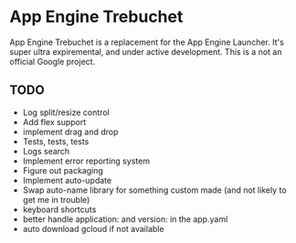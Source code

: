 # App Engine Trebuchet
App Engine Trebuchet is a replacement for the App Engine Launcher.  It's super ultra expiremental, and under active development.  This is a not an official Google project.

## TODO
- Log split/resize control
- Add flex support
- implement drag and drop
- Tests, tests, tests
- Logs search
- Implement error reporting system 
- Figure out packaging
- Implement auto-update
- Swap auto-name library for something custom made (and not likely to get me in trouble)
- keyboard shortcuts
- better handle application: and version: in the app.yaml
- auto download gcloud if not available